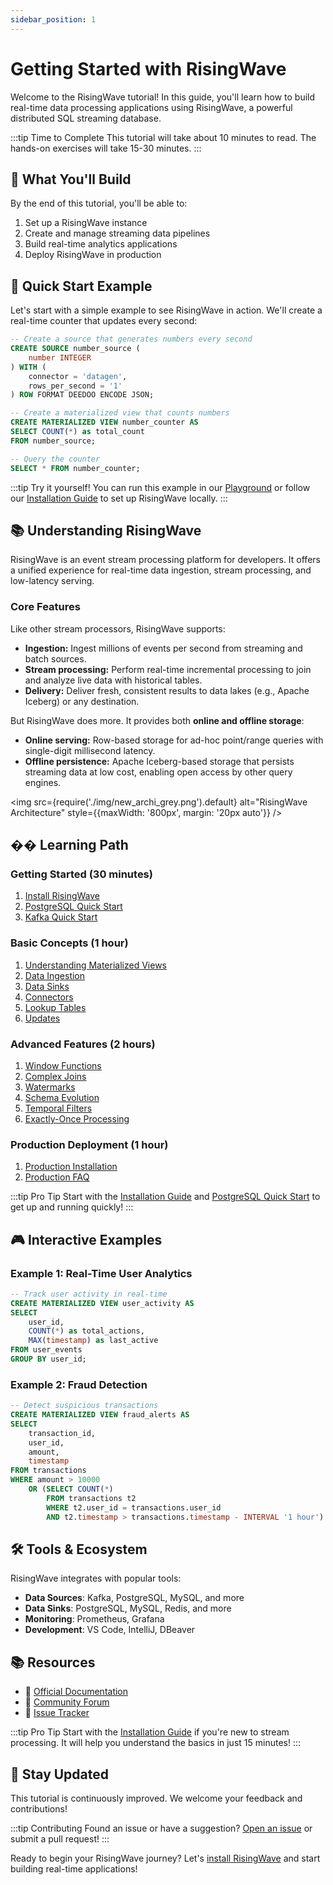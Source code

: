 ```yaml
---
sidebar_position: 1
---
```


# Getting Started with RisingWave

Welcome to the RisingWave tutorial! In this guide, you'll learn how to build real-time data processing applications using RisingWave, a powerful distributed SQL streaming database.

:::tip Time to Complete
This tutorial will take about 10 minutes to read. The hands-on exercises will take 15-30 minutes.
:::

## 🎯 What You'll Build

By the end of this tutorial, you'll be able to:

1. Set up a RisingWave instance
2. Create and manage streaming data pipelines
3. Build real-time analytics applications
4. Deploy RisingWave in production

## 🌟 Quick Start Example

Let's start with a simple example to see RisingWave in action. We'll create a real-time counter that updates every second:

```sql
-- Create a source that generates numbers every second
CREATE SOURCE number_source (
    number INTEGER
) WITH (
    connector = 'datagen',
    rows_per_second = '1'
) ROW FORMAT DEEDOO ENCODE JSON;

-- Create a materialized view that counts numbers
CREATE MATERIALIZED VIEW number_counter AS
SELECT COUNT(*) as total_count
FROM number_source;

-- Query the counter
SELECT * FROM number_counter;
```

:::tip Try it yourself!
You can run this example in our [Playground](https://play.risingwave.com) or follow our [Installation Guide](install.md) to set up RisingWave locally.
:::

## 📚 Understanding RisingWave

RisingWave is an event stream processing platform for developers. It offers a unified experience for real-time data ingestion, stream processing, and low-latency serving.

### Core Features

Like other stream processors, RisingWave supports:

- **Ingestion:** Ingest millions of events per second from streaming and batch sources.
- **Stream processing:** Perform real-time incremental processing to join and analyze live data with historical tables.
- **Delivery:** Deliver fresh, consistent results to data lakes (e.g., Apache Iceberg) or any destination.

But RisingWave does more. It provides both **online and offline storage**:

- **Online serving:** Row-based storage for ad-hoc point/range queries with single-digit millisecond latency.
- **Offline persistence:** Apache Iceberg-based storage that persists streaming data at low cost, enabling open access by other query engines.

<img
  src={require('./img/new_archi_grey.png').default}
  alt="RisingWave Architecture"
  style={{maxWidth: '800px', margin: '20px auto'}}
/>

## �� Learning Path

### Getting Started (30 minutes)
1. [Install RisingWave](install.md)
2. [PostgreSQL Quick Start](start/postgres.md)
3. [Kafka Quick Start](start/kafka.md)

### Basic Concepts (1 hour)
1. [Understanding Materialized Views](basics/mv.md)
2. [Data Ingestion](basics/ingestion.md)
3. [Data Sinks](basics/sink.md)
4. [Connectors](basics/connector.md)
5. [Lookup Tables](basics/lookup.md)
6. [Updates](basics/update.md)

### Advanced Features (2 hours)
1. [Window Functions](advanced/window.md)
2. [Complex Joins](advanced/join.md)
3. [Watermarks](advanced/watermark.md)
4. [Schema Evolution](advanced/schema.md)
5. [Temporal Filters](advanced/temporal_filter.md)
6. [Exactly-Once Processing](advanced/eowc.md)

### Production Deployment (1 hour)
1. [Production Installation](production/install.md)
2. [Production FAQ](production/faq.md)

:::tip Pro Tip
Start with the [Installation Guide](install.md) and [PostgreSQL Quick Start](start/postgres.md) to get up and running quickly!
:::

## 🎮 Interactive Examples

### Example 1: Real-Time User Analytics
```sql
-- Track user activity in real-time
CREATE MATERIALIZED VIEW user_activity AS
SELECT 
    user_id,
    COUNT(*) as total_actions,
    MAX(timestamp) as last_active
FROM user_events
GROUP BY user_id;
```

### Example 2: Fraud Detection
```sql
-- Detect suspicious transactions
CREATE MATERIALIZED VIEW fraud_alerts AS
SELECT 
    transaction_id,
    user_id,
    amount,
    timestamp
FROM transactions
WHERE amount > 10000
    OR (SELECT COUNT(*) 
        FROM transactions t2 
        WHERE t2.user_id = transactions.user_id 
        AND t2.timestamp > transactions.timestamp - INTERVAL '1 hour') > 10;
```

## 🛠️ Tools & Ecosystem

RisingWave integrates with popular tools:

- **Data Sources**: Kafka, PostgreSQL, MySQL, and more
- **Data Sinks**: PostgreSQL, MySQL, Redis, and more
- **Monitoring**: Prometheus, Grafana
- **Development**: VS Code, IntelliJ, DBeaver

## 📚 Resources

- 📖 [Official Documentation](https://docs.risingwave.com/)
- 💬 [Community Forum](https://go.risingwave.com/slack)
- 🐛 [Issue Tracker](https://github.com/risingwavelabs/risingwave/issues)


:::tip Pro Tip
Start with the [Installation Guide](install.md) if you're new to stream processing. It will help you understand the basics in just 15 minutes!
:::

## 🔄 Stay Updated

This tutorial is continuously improved. We welcome your feedback and contributions!

:::tip Contributing
Found an issue or have a suggestion? [Open an issue](https://github.com/risingwavelabs/risingwave-tutorials/issues) or submit a pull request!
:::

Ready to begin your RisingWave journey? Let's [install RisingWave](install.md) and start building real-time applications!

